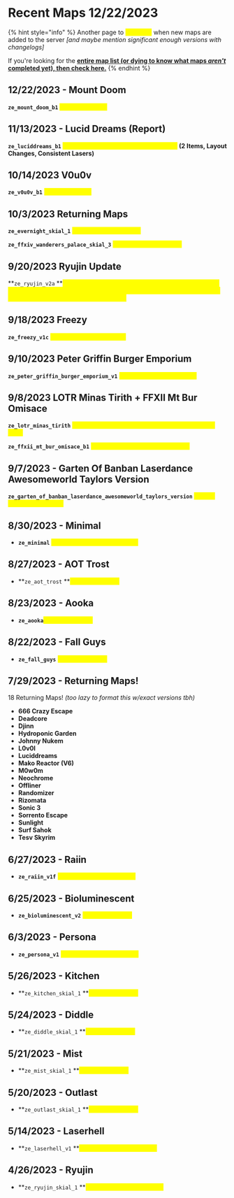 # Recent Maps 12/22/2023

{% hint style="info" %}
Another page to <mark style="color:yellow;">**highlight**</mark> when new maps are added to the server _\[and maybe mention significant enough versions with changelogs]_

If you're looking for the [**entire map list (or dying to know what maps **_**aren't**_** completed yet), then check here.**](../miscellaneous-info/map-list-+map-records/)
{% endhint %}

## 12/22/2023 - Mount Doom

**`ze_mount_doom_b1`** <mark style="color:yellow;">**added (CS Port)**</mark>

## 11/13/2023 - Lucid Dreams (Report)

**`ze_luciddreams_b1` **<mark style="color:yellow;">**added (CS Port, newer version of map)**</mark>** (2 Items, Layout Changes, Consistent Lasers)**

## 10/14/2023 V0u0v

**`ze_v0u0v_b1`** <mark style="color:yellow;">**added (CS Port)**</mark>

## 10/3/2023 Returning Maps

**`ze_evernight_skial_1`** <mark style="color:yellow;">**has returned! (CS Port)**</mark>

**`ze_ffxiv_wanderers_palace_skial_3`** <mark style="color:yellow;">**has returned! (CS Port)**</mark>

## 9/20/2023 Ryujin Update

**`ze_ryujin_v2a` **<mark style="color:yellow;">**has been updated! (Checkpoints have been added to the map for \[3] areas of the map (temple completions) & items spawn at the tree on checkpoint load, boss nerfs.**</mark>

## 9/18/2023 Freezy

**`ze_freezy_v1c`** <mark style="color:yellow;">**added (TF2 Original Map)**</mark>

## 9/10/2023 Peter Griffin Burger Emporium

**`ze_peter_griffin_burger_emporium_v1`** <mark style="color:yellow;">**added (TF2 Original map.)**</mark>

## 9/8/2023 LOTR Minas Tirith + FFXII Mt Bur Omisace

**`ze_lotr_minas_tirith`** <mark style="color:yellow;">**has been re-ported (ver skial 12); should be less jank!**</mark>

**`ze_ffxii_mt_bur_omisace_b1`** <mark style="color:yellow;">**has returned to map list (CS Port)**</mark>

## 9/7/2023 - Garten Of Banban Laserdance Awesomeworld Taylors Version

**`ze_garten_of_banban_laserdance_awesomeworld_taylors_version`** <mark style="color:yellow;">**added! (TF2 Original Map)**</mark>

## 8/30/2023 - Minimal

* **`ze_minimal`** <mark style="color:yellow;">**returned to map list (CS Port)**</mark>

## 8/27/2023 - AOT Trost

* **`ze_aot_trost` **<mark style="color:yellow;">**added! (CS Port)**</mark>

## 8/23/2023 - Aooka

* **`ze_aooka`**<mark style="color:yellow;">**added! (CS Port)**</mark>

## 8/22/2023 - Fall Guys

* **`ze_fall_guys`** <mark style="color:yellow;">**added! (CS Port)**</mark>

## 7/29/2023 - Returning Maps!

18 Returning Maps! _(too lazy to format this w/exact versions tbh)_

* **666 Crazy Escape**
* **Deadcore**
* **Djinn**
* **Hydroponic Garden**
* **Johnny Nukem**
* **L0v0l**
* **Luciddreams**
* **Mako Reactor (V6)**
* **M0w0m**
* **Neochrome**
* **Offliner**
* **Randomizer**
* **Rizomata**
* **Sonic 3**
* **Sorrento Escape**
* **Sunlight**
* **Surf Sahok**
* **Tesv Skyrim**

## 6/27/2023 - Raiin

* **`ze_raiin_v1f`** <mark style="color:yellow;">**added! (TF2 Original Map)**</mark>

## 6/25/2023 - Bioluminescent

* **`ze_bioluminescent_v2`** <mark style="color:yellow;">**added! (CS Port)**</mark>

## 6/3/2023 - Persona

* **`ze_persona_v1`** <mark style="color:yellow;">**added! (TF2 Original Map)**</mark>

## 5/26/2023 - Kitchen

* **`ze_kitchen_skial_1` **<mark style="color:yellow;">**added! (CS Port)**</mark>

## 5/24/2023 - Diddle

* **`ze_diddle_skial_1` **<mark style="color:yellow;">**added! (CS Port)**</mark>

## 5/21/2023 - Mist

* **`ze_mist_skial_1` **<mark style="color:yellow;">**added! (CS Port)**</mark>

## 5/20/2023 - Outlast

* **`ze_outlast_skial_1` **<mark style="color:yellow;">**added! (CS Port)**</mark>

## 5/14/2023 - Laserhell

* **`ze_laserhell_v1` **<mark style="color:yellow;">**added! (TF2 Original Map)**</mark>

## 4/26/2023 - Ryujin

* **`ze_ryujin_skial_1` **<mark style="color:yellow;">**added! (TF2 Original Map)**</mark>

&#x20;



##

##

